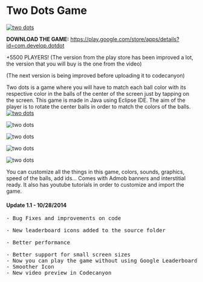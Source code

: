 # Two Dots Game
[![](http://i.imgur.com/07oXoTC.png "two dots")](https://play.google.com/store/apps/details?id=com.develop.dotdot)

**DOWNLOAD THE GAME:** https://play.google.com/store/apps/details?id=com.develop.dotdot

+5500 PLAYERS! (The version from the play store has been improved a lot, the version that you will buy is the one from the video) 

(The next version is being improved before uploading it to codecanyon) 

Two dots is a game where you will have to match each ball color with its respective color in the balls of the center of the screen just by tapping on the screen. This game is made in Java using Eclipse IDE. The aim of the player is to rotate the center balls in order to match the colors of the balls. [![](http://i.imgur.com/OWzMnaT.png "two dots")](https://www.youtube.com/watch?v=_328LpteZbw)  


![](http://i.imgur.com/fHx83D5.png "two dots")  

![](http://i.imgur.com/A0bP7tg.png "two dots")  

![](http://i.imgur.com/39v77NY.png "two dots")  

![](http://i.imgur.com/Vtpn0qp.png "two dots")  

You can customize all the things in this game, colors, sounds, graphics, speed of the balls, add ids... Comes with Admob banners and interstitial ready. It also has youtube tutorials in order to customize and import the game.

#### Update 1.1 - 10/28/2014

<pre>- Bug Fixes and improvements on code  

- New leaderboard icons added to the source folder  

- Better performance  

- Better support for small screen sizes
- Now you can play the game without using Google Leaderboards and Achievements
- Smoother Icon
- New video preview in Codecanyon
</pre>
